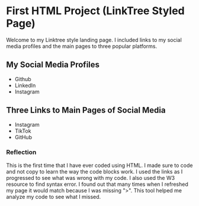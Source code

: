# First HTML Project  (LinkTree Styled Page)

Welcome to my Linktree style landing page. I included links to my social media profiles and the main pages to three popular platforms. 

## My Social Media Profiles
- Github
- LinkedIn
- Instagram

## Three Links to Main Pages of Social Media
- Instagram
- TikTok
- GitHub

### Reflection 
This is the first time that I have ever coded using HTML.
I made sure to code and not copy to learn the way the code blocks work. I used the links as I progressed to see what was wrong with my code. I also used the W3 resource to find syntax error. 
I found out that many times when I refreshed my page it would match because I was missing ">". This tool helped me analyze my code to see what I missed.
